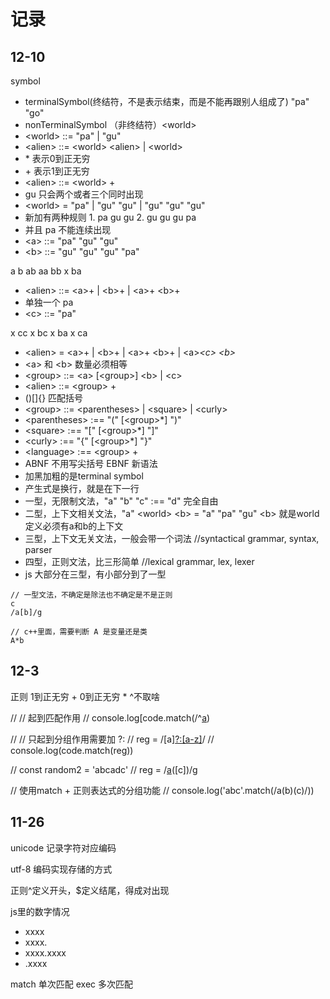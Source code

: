 # 记录

## 12-10

symbol

- terminalSymbol(终结符，不是表示结束，而是不能再跟别人组成了) "pa" "go"
- nonTerminalSymbol （非终结符）\<world>
- \<world> ::= "pa" | "gu"
- \<alien> ::= \<world> \<alien> | \<world>
- \* 表示0到正无穷
- \+ 表示1到正无穷
- \<alien> ::= \<world> +
- gu 只会两个或者三个同时出现
- \<world> = "pa" | "gu" "gu" | "gu" "gu" "gu"
- 新加有两种规则 1. pa gu gu 2. gu gu gu pa
- 并且 pa 不能连续出现
- \<a> ::= "pa" "gu" "gu"
- \<b> ::= "gu" "gu" "gu" "pa"

a
b
ab
aa
bb
x ba

- \<alien> ::= \<a>+ | \<b>+ | \<a>+ \<b>+
- 单独一个 pa
- \<c> ::= "pa"

x cc
x bc
x ba
x ca

- \<alien> = \<a>+ | \<b>+ | \<a>+ \<b>+ | \<a>*\<c> \<b>*
- \<a> 和 \<b> 数量必须相等
- \<group> ::= \<a> [\<group>] \<b> | \<c>
- \<alien> ::= \<group> +
- ()[]{} 匹配括号
- \<group> ::= \<parentheses> | \<square> | \<curly>
- \<parentheses> :== "(" [\<group>*] ")"
- \<square> :== "[" [\<group>*] "]"
- \<curly> :== "{" [\<group>*] "}"
- \<language> :== \<group> +
- ABNF 不用写尖括号 EBNF 新语法
- 加黑加粗的是terminal symbol
- 产生式是换行，就是在下一行
- 一型，无限制文法，"a" "b" "c" :== "d" 完全自由
- 二型，上下文相关文法，"a" \<world> \<b> = "a" "pa" "gu" \<b> 就是world定义必须有a和b的上下文
- 三型，上下文无关文法，一般会带一个词法 //syntactical grammar, syntax, parser
- 四型，正则文法，比三形简单 //lexical grammar, lex, lexer
- js 大部分在三型，有小部分到了一型

```
// 一型文法，不确定是除法也不确定是不是正则
c
/a[b]/g
```
```
// c++里面，需要判断 A 是变量还是类
A*b
```

## 12-3

正则
1到正无穷 +
0到正无穷 *
^不取啥

// // 起到匹配作用
// console.log[code.match(/^[a]([a-z]*](c)$/))

// // 只起到分组作用需要加 ?:
// reg = /[a][?:[a-z]](c)/
// console.log(code.match(reg))

// const random2 = 'abcadc'
// reg = /[a](?:[a-z])([c])/g

// 使用match + 正则表达式的分组功能
// console.log('abc'.match(/a(b)(c)/))

## 11-26

unicode 记录字符对应编码

utf-8 编码实现存储的方式

正则^定义开头，$定义结尾，得成对出现

js里的数字情况

- xxxx
- xxxx.
- xxxx.xxxx
- .xxxx

match 单次匹配
exec 多次匹配
